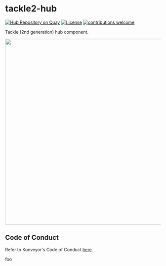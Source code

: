# tackle2-hub

[![Hub Repository on Quay](https://quay.io/repository/konveyor/tackle2-hub/status "Hub Repository on Quay")](https://quay.io/repository/konveyor/tackle2-hub) [![License](http://img.shields.io/:license-apache-blue.svg)](http://www.apache.org/licenses/LICENSE-2.0.html) [![contributions welcome](https://img.shields.io/badge/contributions-welcome-brightgreen.svg?style=flat)](https://github.com/konveyor/tackle2-hub/pulls)

Tackle (2nd generation) hub component.

<img src="https://github.com/konveyor/tackle2-hub/blob/main/arch.png" width="850" height="600">

## Code of Conduct
Refer to Konveyor's Code of Conduct [here](https://github.com/konveyor/community/blob/main/CODE_OF_CONDUCT.md).


foo
